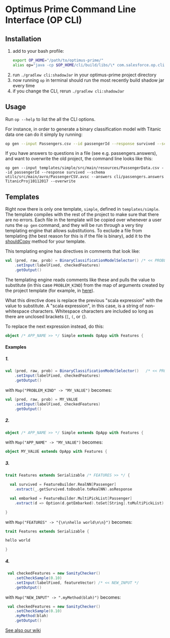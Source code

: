 # Optimus Prime Command Line Interface (OP CLI)

## Installation

1. add to your bash profile:
    ```bash
    export OP_HOME="/path/to/optimus-prime/"
    alias op="java -cp $OP_HOME/cli/build/libs/\* com.salesforce.op.cli.CLI"
    ```
2. run `./gradlew cli:shadowJar` in your optimus-prime project directory
3. now running `op` in terminal should run the most recently build shadow jar every time
4. if you change the CLI, rerun `./gradlew cli:shadowJar`

## Usage

Run `op --help` to list the all the CLI options.

For instance, in order to generate a binary classification model with Titanic data one can do it simply by running:
```bash
op gen --input Passengers.csv --id passengerId --response survived --schema Passenger.avsc TitanicProj
```

If you have answers to questions in a file (see e.g. passengers.answers), and want to overwrite the old project,
the command line looks like this:
```
op gen --input templates/simple/src/main/resources/PassengerData.csv --id passengerId --response survived --schema utils/src/main/avro/PassengerCSV.avsc --answers cli/passengers.answers TitanicProj10112017 --overwrite
```
## Templates

Right now there is only one template, `simple`, defined in `templates/simple`.
The template compiles with the rest of the project to make sure that there are no errors.
Each file in the template will be copied over whenever a user runs the `op gen` command, and they will be run through
a very tiny templating engine that allows substitutions.
To exclude a file from templating (the best reason for this is if the file is binary), add it to the
 [shouldCopy](https://github.com/salesforce/op/blob/master/cli/src/main/scala/com/salesforce/op/cli/gen/templates/SimpleTemplate.scala#L26)
 method for your template.

This templating engine has directives in comments that look like:
```scala
val (pred, raw, prob) = BinaryClassificationModelSelector() /* << PROBLEM_KIND */
    .setInput(labelFixed, checkedFeatures)
    .getOutput()
```

The templating engine reads comments like these and pulls the value to substitute (in this case `PROBLEM_KIND`)
from the map of arguments created by the project template (for example, in 
[here](https://github.com/salesforce/op/blob/master/cli/src/main/scala/com/salesforce/op/cli/gen/templates/SimpleTemplate.scala#L71-L82)).

What this directive does is replace the previous "scala expression" with the value to substitute. A "scala expression", in this case,
is a string of non-whitespace characters. Whitespace characters are included so long as there are unclosed brackets (`[`, `(`, or `{`).

To replace the next expression instead, do this:

```scala
object /* APP_NAME >> */ Simple extends OpApp with Features {
```

#### Examples

##### 1.
```scala
val (pred, raw, prob) = BinaryClassificationModelSelector()   /* << PROBLEM_KIND */
    .setInput(labelFixed, checkedFeatures)
    .getOutput()
```

with `Map("PROBLEM_KIND" -> "MY_VALUE")` becomes:

```scala
val (pred, raw, prob) = MY_VALUE
    .setInput(labelFixed, checkedFeatures)
    .getOutput()
```

##### 2.
```scala
object /* APP_NAME >> */ Simple extends OpApp with Features {
```

with `Map("APP_NAME" -> "MY_VALUE")` becomes:

```scala
object MY_VALUE extends OpApp with Features {
```

##### 3.

```scala
trait Features extends Serializable /* FEATURES >> */ {

  val survived = FeatureBuilder.RealNN[Passenger]
    .extract(_.getSurvived.toDouble.toRealNN).asResponse

  val embarked = FeatureBuilder.MultiPickList[Passenger]
    .extract(d => Option(d.getEmbarked).toSet[String].toMultiPickList).asPredictor

}
```

with `Map("FEATURES" -> "{\n\nhello world\n\n}")` becomes:

```scala
trait Features extends Serializable {

hello world

}
```

##### 4.

```scala
 val checkedFeatures = new SanityChecker()
    .setCheckSample(0.10)
    .setInput(labelFixed, featureVector) /* << NEW_INPUT */
    .getOutput()
```

with `Map("NEW_INPUT" -> ".myMethod(blah)")` becomes:

```scala
 val checkedFeatures = new SanityChecker()
    .setCheckSample(0.10)
    .myMethod(blah)
    .getOutput()
```

[See also our wiki](https://github.com/salesforce/op/wiki/Bootstrap-Your-First-Project)